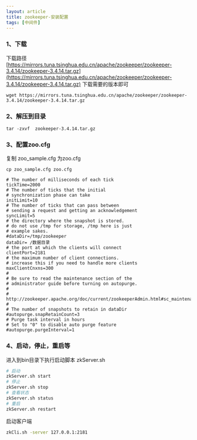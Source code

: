 ```yaml
---
layout: article
title: zookeeper-安装配置
tags: [中间件]
---
```


### 1、下载

下载路径 [https://mirrors.tuna.tsinghua.edu.cn/apache/zookeeper/zookeeper-3.4.14/zookeeper-3.4.14.tar.gz](https://mirrors.tuna.tsinghua.edu.cn/apache/zookeeper/zookeeper-3.4.14/zookeeper-3.4.14.tar.gz) 下载需要的版本即可

```shell
wget https://mirrors.tuna.tsinghua.edu.cn/apache/zookeeper/zookeeper-3.4.14/zookeeper-3.4.14.tar.gz
```



### 2、解压到目录

```shell
tar -zxvf  zookeeper-3.4.14.tar.gz 
```

### 3、配置zoo.cfg

复制 zoo_sample.cfg 为zoo.cfg 

```shell
cp zoo_sample.cfg zoo.cfg 
```

```shell
# The number of milliseconds of each tick
tickTime=2000
# The number of ticks that the initial 
# synchronization phase can take
initLimit=10
# The number of ticks that can pass between 
# sending a request and getting an acknowledgement
syncLimit=5
# the directory where the snapshot is stored.
# do not use /tmp for storage, /tmp here is just 
# example sakes.
#dataDir=/tmp/zookeeper
dataDir= /数据目录
# the port at which the clients will connect
clientPort=2181
# the maximum number of client connections.
# increase this if you need to handle more clients
maxClientCnxns=300
#
# Be sure to read the maintenance section of the 
# administrator guide before turning on autopurge.
#
# http://zookeeper.apache.org/doc/current/zookeeperAdmin.html#sc_maintenance
#
# The number of snapshots to retain in dataDir
#autopurge.snapRetainCount=3
# Purge task interval in hours
# Set to "0" to disable auto purge feature
#autopurge.purgeInterval=1

```

### 4、启动，停止，重启等

进入到bin目录下执行启动脚本 zkServer.sh 

```sh
# 启动
zkServer.sh start
# 停止
zkServer.sh stop
# 查看状态
zkServer.sh status
# 重启
zkServer.sh restart
```

启动客户端

```sh
zkCli.sh -server 127.0.0.1:2181
```

